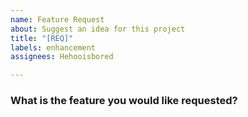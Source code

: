 ```yaml
---
name: Feature Request
about: Suggest an idea for this project
title: "[REQ]"
labels: enhancement
assignees: Hehooisbored

---
```


### What is the feature you would like requested?
